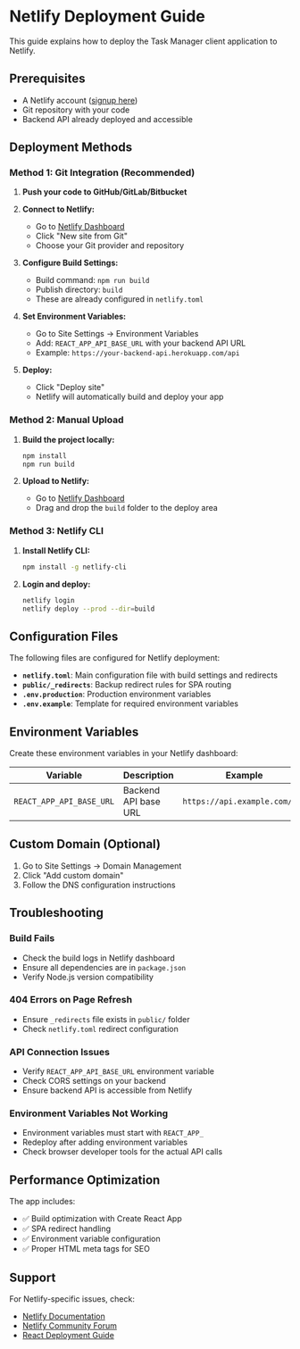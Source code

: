 # Netlify Deployment Guide

This guide explains how to deploy the Task Manager client application to Netlify.

## Prerequisites

- A Netlify account ([signup here](https://app.netlify.com/signup))
- Git repository with your code
- Backend API already deployed and accessible

## Deployment Methods

### Method 1: Git Integration (Recommended)

1. **Push your code to GitHub/GitLab/Bitbucket**
2. **Connect to Netlify:**
   - Go to [Netlify Dashboard](https://app.netlify.com/)
   - Click "New site from Git"
   - Choose your Git provider and repository
   
3. **Configure Build Settings:**
   - Build command: `npm run build`
   - Publish directory: `build`
   - These are already configured in `netlify.toml`

4. **Set Environment Variables:**
   - Go to Site Settings → Environment Variables
   - Add: `REACT_APP_API_BASE_URL` with your backend API URL
   - Example: `https://your-backend-api.herokuapp.com/api`

5. **Deploy:**
   - Click "Deploy site"
   - Netlify will automatically build and deploy your app

### Method 2: Manual Upload

1. **Build the project locally:**
   ```bash
   npm install
   npm run build
   ```

2. **Upload to Netlify:**
   - Go to [Netlify Dashboard](https://app.netlify.com/)
   - Drag and drop the `build` folder to the deploy area

### Method 3: Netlify CLI

1. **Install Netlify CLI:**
   ```bash
   npm install -g netlify-cli
   ```

2. **Login and deploy:**
   ```bash
   netlify login
   netlify deploy --prod --dir=build
   ```

## Configuration Files

The following files are configured for Netlify deployment:

- **`netlify.toml`**: Main configuration file with build settings and redirects
- **`public/_redirects`**: Backup redirect rules for SPA routing
- **`.env.production`**: Production environment variables
- **`.env.example`**: Template for required environment variables

## Environment Variables

Create these environment variables in your Netlify dashboard:

| Variable | Description | Example |
|----------|-------------|---------|
| `REACT_APP_API_BASE_URL` | Backend API base URL | `https://api.example.com/api` |

## Custom Domain (Optional)

1. Go to Site Settings → Domain Management
2. Click "Add custom domain"
3. Follow the DNS configuration instructions

## Troubleshooting

### Build Fails
- Check the build logs in Netlify dashboard
- Ensure all dependencies are in `package.json`
- Verify Node.js version compatibility

### 404 Errors on Page Refresh
- Ensure `_redirects` file exists in `public/` folder
- Check `netlify.toml` redirect configuration

### API Connection Issues
- Verify `REACT_APP_API_BASE_URL` environment variable
- Check CORS settings on your backend
- Ensure backend API is accessible from Netlify

### Environment Variables Not Working
- Environment variables must start with `REACT_APP_`
- Redeploy after adding environment variables
- Check browser developer tools for the actual API calls

## Performance Optimization

The app includes:
- ✅ Build optimization with Create React App
- ✅ SPA redirect handling
- ✅ Environment variable configuration
- ✅ Proper HTML meta tags for SEO

## Support

For Netlify-specific issues, check:
- [Netlify Documentation](https://docs.netlify.com/)
- [Netlify Community Forum](https://community.netlify.com/)
- [React Deployment Guide](https://create-react-app.dev/docs/deployment/#netlify)